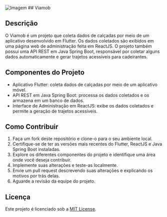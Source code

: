 
  ![Imagem](https://avatars.githubusercontent.com/u/106543176?v=4)   ## Viamob


## Descrição

O Viamob é um projeto que coleta dados de calçadas por meio de um aplicativo desenvolvido em Flutter. Os dados coletados são exibidos em uma página web de administração feita em ReactJS. O projeto também possui uma API REST em Java Spring Boot, responsável por coletar alguns dados automaticamente e gerar trajetos acessíveis para cadeirantes.

## Componentes do Projeto

- Aplicativo Flutter: coleta dados de calçadas por meio de um aplicativo móvel.
- API REST em Java Spring Boot: processa os dados coletados e os armazena em um banco de dados.
- Interface de Administração em ReactJS: exibe os dados coletados e permite a geração de trajetos acessíveis.

## Como Contribuir

1. Faça um fork deste repositório e clone-o para o seu ambiente local.
2. Certifique-se de ter as versões mais recentes do Flutter, ReactJS e Java Spring Boot instaladas.
3. Explore os diferentes componentes do projeto e identifique uma área onde você deseja contribuir.
4. Implemente suas alterações e teste-as localmente.
5. Envie um pull request descrevendo suas alterações e explicando os motivos por trás delas.
6. Aguarde a revisão da equipe do projeto.

## Licença

Este projeto é licenciado sob a [MIT License](LICENSE).
